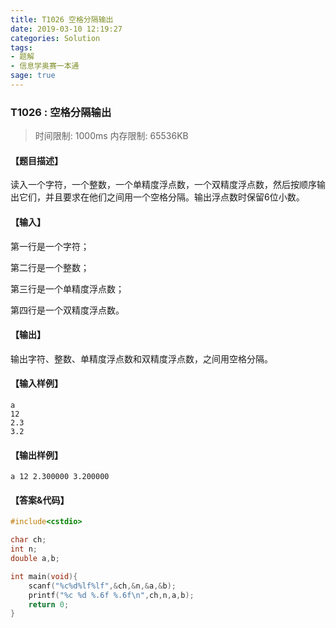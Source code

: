 ```yaml
---
title: T1026 空格分隔输出
date: 2019-03-10 12:19:27
categories: Solution
tags:
- 题解
- 信息学奥赛一本通
sage: true
---
```


### T1026 : 空格分隔输出

> 时间限制: $1000 \text{ms}$ 内存限制: $65536 \text{KB}$

<!-- more -->

#### 【题目描述】

读入一个字符，一个整数，一个单精度浮点数，一个双精度浮点数，然后按顺序输出它们，并且要求在他们之间用一个空格分隔。输出浮点数时保留$6$位小数。

#### 【输入】

第一行是一个字符；

第二行是一个整数；

第三行是一个单精度浮点数；

第四行是一个双精度浮点数。

#### 【输出】

输出字符、整数、单精度浮点数和双精度浮点数，之间用空格分隔。

#### 【输入样例】

```
a
12
2.3
3.2
```

#### 【输出样例】

```
a 12 2.300000 3.200000
```

#### 【答案&代码】

```cpp
#include<cstdio>

char ch;
int n;
double a,b;

int main(void){
    scanf("%c%d%lf%lf",&ch,&n,&a,&b);
    printf("%c %d %.6f %.6f\n",ch,n,a,b);
    return 0;
}
```
